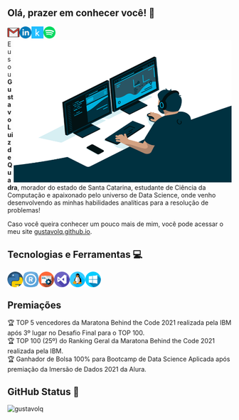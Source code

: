 ## Olá, prazer em conhecer você! :wave:

[<img align="left" alt="Gmail" height="27" width="27" src="https://github.com/gustavolq/gustavolq/blob/main/assets/Gmail.png?raw=true" />][Gmail]
[<img align="left" alt="LinkedIn" height="27" width="27" src="https://github.com/gustavolq/gustavolq/blob/main/assets/Linkedin.png?raw=true" />][LinkedIn]
[<img align="left" alt="Kaggle" height="27" width="27" src="https://github.com/gustavolq/gustavolq/blob/main/assets/Kaggle.png?raw=true" />][Kaggle]
[<img align="left" alt="LinkedIn" height="27" width="27" src="https://github.com/gustavolq/gustavolq/blob/main/assets/Spotify.png?raw=true" />][Spotify]<br/>

<img align="right" alt="GIF" src="https://github.com/gustavolq/gustavolq/blob/main/assets/Code.gif" width="490" height="320" />

Eu sou **Gustavo Luiz de Quadra**, morador do estado de Santa Catarina, estudante de Ciência da Computação e apaixonado pelo universo de Data Science, onde venho desenvolvendo as minhas habilidades analíticas para a resolução de problemas!

Caso você queira conhecer um pouco mais de mim, você pode acessar o meu site [gustavolq.github.io].

## Tecnologias e Ferramentas 💻
<img align="left" height="35" src="https://github.com/gustavolq/gustavolq/blob/main/assets/Python.png?raw=true">
<img align="left" height="35" src="https://github.com/gustavolq/gustavolq/blob/main/assets/R.png?raw=true">
<img align="left" height="35" src="https://github.com/gustavolq/gustavolq/blob/main/assets/SQL.png?raw=true">
<img align="left" height="35" src="https://github.com/gustavolq/gustavolq/blob/main/assets/Visual-Studio.png?raw=true">
<img align="left" height="35" src="https://github.com/gustavolq/gustavolq/blob/main/assets/Linux.png?raw=true">
<img align="left" height="35" src="https://github.com/gustavolq/gustavolq/blob/main/assets/Windows.png?raw=true"><br/>

<br>

## **Premiações**
🏆 TOP 5 vencedores da Maratona Behind the Code 2021 realizada pela IBM após 3º lugar no Desafio Final para o TOP 100. <br>
🏆 TOP 100 (25º) do Ranking Geral da Maratona Behind the Code 2021 realizada pela IBM. <br>
🏆 Ganhador de Bolsa 100% para Bootcamp de Data Science Aplicada após premiação da Imersão de Dados 2021 da Alura.

## GitHub Status 🚀

<p align="left"> <img src="https://github-readme-stats.vercel.app/api?username=gustavolq&show_icons=true&theme=dark" alt="gustavolq" />

[Gmail]: mailto:gglquadra@gmail.com
[LinkedIn]: https://www.linkedin.com/in/gustavoquadra/
[Kaggle]: https://www.kaggle.com/gustavoluizquadra
[Spotify]: https://open.spotify.com/user/x3z0vkgow695jglc3rvxpevnk
[gustavolq.github.io]: https://gustavolq.github.io/
